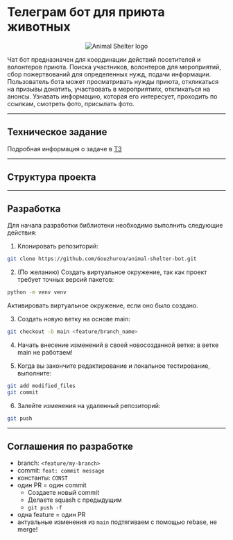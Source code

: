 # Телеграм бот для приюта животных

<p align="center">
  <img src="https://predannoeserdce.ru/wp-content/themes/catheart/img/kot_reporting.gif" alt="Animal Shelter logo">
</p>

Чат бот предназначен для координации действий посетителей и волонтеров приюта. Поиска участников, волонтеров для мероприятий, сбор пожертвований для определенных нужд, подачи информации. Пользователь бота может просматривать нужды приюта, откликаться на призывы донатить, участвовать в мероприятиях, откликаться на анонсы. Узнавать информацию, которая его интересует, проходить по ссылкам, смотреть фото, присылать фото.

******

## Техническое задание

Подробная информация о задаче в [ТЗ](./TASK.md)

******

## Структура проекта

******

## Разработка

Для начала разработки библиотеки необходимо выполнить следующие действия:

1. Клонировать репозиторий:

```bash
git clone https://github.com/Gouzhurou/animal-shelter-bot.git
```

2. (По желанию) Создать виртуальное окружение, так как проект требует точных версий пакетов:

```bash
python -m venv venv
```

Активировать виртуальное окружение, если оно было создано.

3. Создать новую ветку на основе main:

```bash
git checkout -b main <feature/branch_name>
```

4. Начать внесение изменений в своей новосозданной ветке: в ветке main не работаем!

5. Когда вы закончите редактирование и локальное тестирование, выполните:

```bash
git add modified_files
git commit
```

6. Залейте изменения на удаленный репозиторий:

```bash
git push
```

*****

## Соглашения по разработке

* branch: `<feature/my-branch>`
* commit: `feat: commit message`
* константы: `CONST`
* один PR = один commit
  * Создаете новый commit
  * Делаете squash с предыдущим
  * `git push -f`
* одна feature = один PR
* актуальные изменения из `main` подтягиваем с помощью rebase, не merge!
